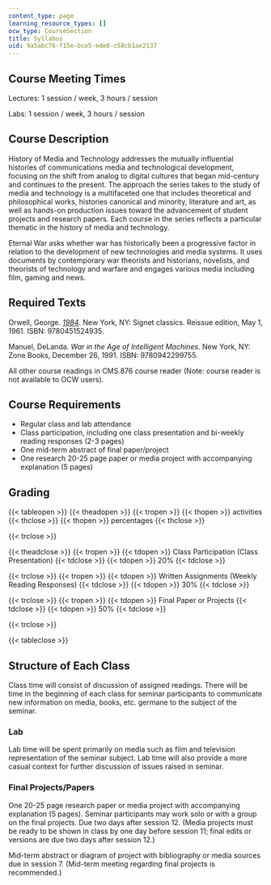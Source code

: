 ```yaml
---
content_type: page
learning_resource_types: []
ocw_type: CourseSection
title: Syllabus
uid: 9a5abc76-f15e-bce5-ede0-c58cb1ae2137
---
```


Course Meeting Times
--------------------

Lectures: 1 session / week, 3 hours / session

Labs: 1 session / week, 3 hours / session

Course Description
------------------

History of Media and Technology addresses the mutually influential histories of communications media and technological development, focusing on the shift from analog to digital cultures that began mid-century and continues to the present. The approach the series takes to the study of media and technology is a multifaceted one that includes theoretical and philosophical works, histories canonical and minority, literature and art, as well as hands-on production issues toward the advancement of student projects and research papers. Each course in the series reflects a particular thematic in the history of media and technology.

Eternal War asks whether war has historically been a progressive factor in relation to the development of new technologies and media systems. It uses documents by contemporary war theorists and historians, novelists, and theorists of technology and warfare and engages various media including film, gaming and news.

Required Texts
--------------

Orwell, George. [_1984_](http://www.online-literature.com/orwell/1984). New York, NY: Signet classics. Reissue edition, May 1, 1961. ISBN: 9780451524935.

Manuel, DeLanda. _War in the Age of Intelligent Machines_. New York, NY: Zone Books, December 26, 1991. ISBN: 9780942299755.

All other course readings in CMS.876 course reader (Note: course reader is not available to OCW users).

Course Requirements
-------------------

*   Regular class and lab attendance
*   Class participation, including one class presentation and bi-weekly reading responses (2-3 pages)
*   One mid-term abstract of final paper/project
*   One research 20-25 page paper or media project with accompanying explanation (5 pages)

Grading
-------

{{< tableopen >}}
{{< theadopen >}}
{{< tropen >}}
{{< thopen >}}
activities
{{< thclose >}}
{{< thopen >}}
percentages
{{< thclose >}}

{{< trclose >}}

{{< theadclose >}}
{{< tropen >}}
{{< tdopen >}}
Class Participation (Class Presentation)
{{< tdclose >}}
{{< tdopen >}}
20%
{{< tdclose >}}

{{< trclose >}}
{{< tropen >}}
{{< tdopen >}}
Written Assignments (Weekly Reading Responses)
{{< tdclose >}}
{{< tdopen >}}
30%
{{< tdclose >}}

{{< trclose >}}
{{< tropen >}}
{{< tdopen >}}
Final Paper or Projects
{{< tdclose >}}
{{< tdopen >}}
50%
{{< tdclose >}}

{{< trclose >}}

{{< tableclose >}}

Structure of Each Class
-----------------------

Class time will consist of discussion of assigned readings. There will be time in the beginning of each class for seminar participants to communicate new information on media, books, etc. germane to the subject of the seminar.

### Lab

Lab time will be spent primarily on media such as film and television representation of the seminar subject. Lab time will also provide a more casual context for further discussion of issues raised in seminar.

### Final Projects/Papers

One 20-25 page research paper or media project with accompanying explanation (5 pages). Seminar participants may work solo or with a group on the final projects. Due two days after session 12. (Media projects must be ready to be shown in class by one day before session 11; final edits or versions are due two days after session 12.)

Mid-term abstract or diagram of project with bibliography or media sources due in session 7. (Mid-term meeting regarding final projects is recommended.)